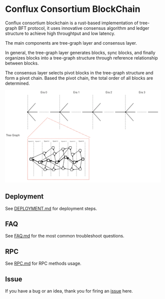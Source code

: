 # Conflux Consortium BlockChain
Conflux consortium blockchain is a rust-based implementation of tree-graph BFT protocol, it uses innovative consensus algorithm and ledger structure to achieve high throughtput and low latency.

The main components are tree-graph layer and consensus layer.

In general, the tree-graph layer generates blocks, sync blocks, and finally organizes blocks into a tree-graph structure through reference relationship between blocks.

The consensus layer selects pivot blocks in the tree-graph structure and form a pivot chain. Based the pivot chain, the total order of all blocks are determined.

![1](./image/consensus.png)

## Deployment
See [DEPLOYMENT.md](DEPLOYMENT.md) for deployment steps.

## FAQ
See [FAQ.md](FAQ.md) for the most common troubleshoot questions.

## RPC
See [RPC.md](RPC.md) for RPC methods usage.

## Issue
If you have a bug or an idea, thank you for firing an [issue](https://github.com/tree-graph/conflux-consortium/issues) here.